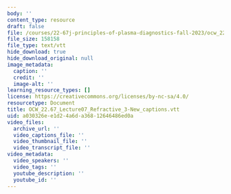 ```yaml
---
body: ''
content_type: resource
draft: false
file: /courses/22-67j-principles-of-plasma-diagnostics-fall-2023/ocw_2267_lecture07_refractive_3-new_captions.vtt
file_size: 158158
file_type: text/vtt
hide_download: true
hide_download_original: null
image_metadata:
  caption: ''
  credit: ''
  image-alt: ''
learning_resource_types: []
license: https://creativecommons.org/licenses/by-nc-sa/4.0/
resourcetype: Document
title: OCW_22.67_Lecture07_Refractive_3-New_captions.vtt
uid: a030326e-e1d2-4a6d-a368-12646486ed0a
video_files:
  archive_url: ''
  video_captions_file: ''
  video_thumbnail_file: ''
  video_transcript_file: ''
video_metadata:
  video_speakers: ''
  video_tags: ''
  youtube_description: ''
  youtube_id: ''
---
```

